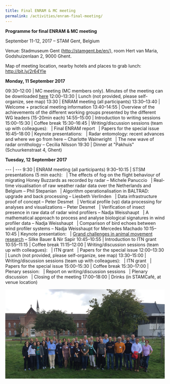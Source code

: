 ```yaml
---
title: Final ENRAM & MC meeting
permalink: /activities/enram-final-meeting/
---
```


**Programme for final ENRAM & MC meeting**

September 11-12, 2017 – STAM Gent, Belgium

Venue: Stadmuseum Gent (<http://stamgent.be/en/>), room Hert van Maria, Godshuizenlaan 2, 9000 Ghent.

Map of meeting location, nearby hotels and places to grab lunch: <http://bit.ly/2r64Yle>

**Monday, 11 September 2017**

09:30–12:00 | MC meeting (MC members only). Minutes of the meeting can be downloaded [here](/assets/documents/Cost-Action-ES1305_minutes-of-Ghent-MC-meeting_Sep-2017.pdf)
12:00–13:30 | Lunch (not provided, please self-organize, see map)
13:30 | ENRAM meeting (all participants)
13:30–13:40 | Welcome + practical meeting information
13:40–14:55 | Overview of the achievements of the different working groups presented by the different WG leaders (15-20min each)
14:55–15:00 | Introduction to writing sessions
15:00–15:30 | Coffee break
15:30–16:45 | Writing/discussion sessions (team up with colleagues):
&nbsp; | Final ENRAM report
&nbsp; | Papers for the special issue
16:45–18:00 | Keynote presentations:
&nbsp; | Radar entomology: recent advances and where we go from here – Charlotte Wainwright
&nbsp; | The new wave of radar ornithology – Cecilia Nilsson
19:30 | Dinner at "Pakhuis" (Schuurkenstraat 4, Ghent)

**Tuesday, 12 September 2017**

--- | ---
9:30 | ENRAM meeting (all participants)
9:30–10:15 | STSM presentations (5 min each):
&nbsp; | The effects of fog on the flight behaviour of migrating Honey Buzzards as recorded by radar – Michele Panuccio
&nbsp; | Real-time visualisation of raw weather radar data over the Netherlands and Belgium – Phil Stepanian
&nbsp; | Algorithm operationalisation in BALTRAD: upgrade and back processing – Liesbeth Verlinden
&nbsp; | Data infrastructure proof of concept – Peter Desmet
&nbsp; | Vertical profile (vp) data processing for analyses and visualizations – Peter Desmet
&nbsp; | Verification of insect presence in raw data of radar wind profilers – Nadja Weisshaupt
&nbsp; | A mathematical approach to process and analyse biological signatures in wind profiler data – Nadja Weisshaupt
&nbsp; | Comparison of bird echoes between wind profiler systems – Nadja Weisshaupt for Mercedes Machado
10:15–10:45 | Keynote presentation:
&nbsp; | [Grand challenges in animal movement research](/assets/documents/2017-ENRAM-Meeting-Ghent-SilkeNir_lowres.pdf) – Silke Bauer & Nir Sapir
10:45–10:55 | Introduction to ITN grant
10:55–11:15 | Coffee break
11:15–12:00 | Writing/discussion sessions (team up with colleagues):
&nbsp; | ITN grant
&nbsp; | Papers for the special issue
12:00–13:30 | Lunch (not provided, please self-organize, see map)
13:30–15:00 | Writing/discussion sessions (team up with colleagues):
&nbsp; | ITN grant
&nbsp; | Papers for the special issue
15:00–15:30 | Coffee break
15:30–17:00 | Plenary session:
&nbsp; | Report on writing/discussion sessions
&nbsp; | Plenary discussion
&nbsp; | Closing of the meeting
17:00–18:00 | Drinks (in STAMCafé, at venue location)

![group photo](/assets/images/finalMeeting_Ghent_cropped.jpg)
